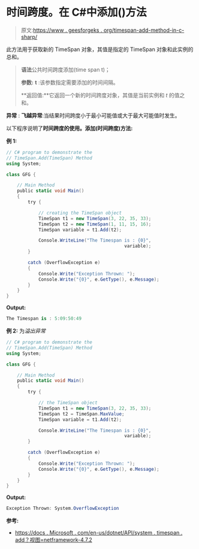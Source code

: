# 时间跨度。在 C#中添加()方法

> 原文:[https://www . geesforgeks . org/timespan-add-method-in-c-sharp/](https://www.geeksforgeeks.org/timespan-add-method-in-c-sharp/)

此方法用于获取新的 TimeSpan 对象，其值是指定的 TimeSpan 对象和此实例的总和。

> **语法**公共时间跨度添加(time span t)；
> 
> **参数:**
> **t** :该参数指定需要添加的时间间隔。
> 
> **返回值:**它返回一个新的时间跨度对象，其值是当前实例和 *t* 的值之和。

**异常** : **飞越异常**:当结果时间跨度小于最小可能值或大于最大可能值时发生。

以下程序说明了**时间跨度的使用。添加(时间跨度)方法:**

**例 1:**

```cs
// C# program to demonstrate the
// TimeSpan.Add(TimeSpan) Method
using System;

class GFG {

    // Main Method
    public static void Main()
    {
        try {

            // creating the TimeSpan object
            TimeSpan t1 = new TimeSpan(3, 22, 35, 33);
            TimeSpan t2 = new TimeSpan(1, 11, 15, 16);
            TimeSpan variable = t1.Add(t2);

            Console.WriteLine("The Timespan is : {0}",
                                            variable);
        }

        catch (OverflowException e) 
        {
            Console.Write("Exception Thrown: ");
            Console.Write("{0}", e.GetType(), e.Message);
        }
    }
}
```

**Output:**

```cs
The Timespan is : 5:09:50:49

```

**例 2:** 为*溢出异常*

```cs
// C# program to demonstrate the
// TimeSpan.Add(TimeSpan) Method
using System;

class GFG {

    // Main Method
    public static void Main()
    {
        try {

            // the TimeSpan object
            TimeSpan t1 = new TimeSpan(3, 22, 35, 33);
            TimeSpan t2 = TimeSpan.MaxValue;
            TimeSpan variable = t1.Add(t2);

            Console.WriteLine("The Timespan is : {0}",
                                            variable);
        }

        catch (OverflowException e)
        {
            Console.Write("Exception Thrown: ");
            Console.Write("{0}", e.GetType(), e.Message);
        }
    }
}
```

**Output:**

```cs
Exception Thrown: System.OverflowException

```

**参考:**

*   [https://docs . Microsoft . com/en-us/dotnet/API/system . timespan . add？视图=netframework-4.7.2](https://docs.microsoft.com/en-us/dotnet/api/system.timespan.add?view=netframework-4.7.2)